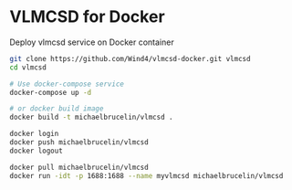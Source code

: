 # VLMCSD for Docker

Deploy vlmcsd service on Docker container

```bash
git clone https://github.com/Wind4/vlmcsd-docker.git vlmcsd
cd vlmcsd

# Use docker-compose service
docker-compose up -d

# or docker build image
docker build -t michaelbrucelin/vlmcsd .

docker login
docker push michaelbrucelin/vlmcsd
docker logout

docker pull michaelbrucelin/vlmcsd
docker run -idt -p 1688:1688 --name myvlmcsd michaelbrucelin/vlmcsd
```
